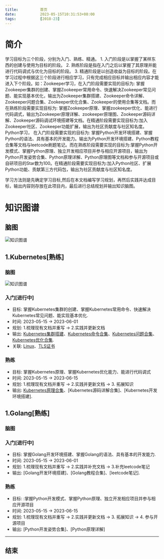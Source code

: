 ```yaml
---
title:          首页
date:           2023-05-15T10:31:53+08:00
tags:           [2018-23]
---
```


# 简介

学习目标为三个阶段，分别为入门、熟练、精通。 1. 入门阶段是以掌握了某样东西的创建与使用为目标的阶段。 2. 熟练阶段是指在入门之后以掌握了其原理并能进行代码调式与优化为目标的阶段。  3. 精通阶段是以创造收益为目标的阶段。在学习过程中根据这三个阶段进行相应学习，只有完成相应目标并输出相应内容才能进入下个阶段。如：Zookeeper学习，在入门阶段需要实现的目标为: 掌握Zookeeper集群的创建、掌握Zookeeper常用命令、快速解决Zookeeper常见问题、能实现基本优化，输出为Zookeeper集群搭建、Zookeeper命令详解、Zookeeper问题合集、Zookeeper优化合集、Zookeeper的使用合集等文档。而在熟练阶段需要实现目标为: 掌握Zookeeper原理、掌握zookeeper优化、能进行代码调式，输出为Zookeeper原理详解、zookeeper原理图、Zookeeper源码详解、Zookeeper源码调试环境搭建等文档。在精通阶段需要实现目标为:加入Zookeeper社区、Zookeeper功能扩展，输出为社区贡献度与社区知名度。Python学习， 在入门阶段需要实现的目标为: 掌握Python开发环境搭建、掌握Python的语法、具有基本的开发能力。输出为Python开发环境搭建、Python教程合集等文档与leetcode刷题笔记。而在熟练阶段需要实现的目标为:掌握Python开发模式、掌握Python原理、独立开发相应项目并参与相应开源项目，输出为Python开发姿势合集、Python原理详解、Python原理图等文档和参与开源项目或自研项目的Star数为100。在精通阶段需要实现目标为:加入Python社区、扩展Python功能、贡献第三方代码包，输出为社区贡献度与社区知名度。

学习方法则是先确定学习目标,然后在本文档编写学习规划，再然后实践并达成目标，输出内容则存放在此项目内，最后进行总结规划并输出知识脑图。

# 知识图谱
## 脑图

![知识图谱](/images/%E7%9F%A5%E8%AF%86%E5%9B%BE%E8%B0%B1.png)

## 1.Kubernetes[熟练]
### 脑图

![知识图谱](/images/kubernetes/kubernetes%E7%9F%A5%E8%AF%86%E5%9B%BE%E8%B0%B1.png)

### 入门[进行中]
* 目标: 掌握Kubernetes集群的创建、掌握Kubernetes常用命令、快速解决Kubernetes常见问题、能实现基本优化.
* 时间: 2023-05-15 -> 2023-06-01
* 规划: 1.梳理现有文档并重写 -> 2.实践并更新文档
* 输出: [Kubernetes集群搭建](/docs/%E8%BD%AF%E4%BB%B6/kubernetes/001-kubernetes%E9%9B%86%E7%BE%A4%E5%AE%89%E8%A3%85)、[Kubernetes命令合集](./docs/%E8%BD%AF%E4%BB%B6/kubernetes/002-kubernete%E5%91%BD%E4%BB%A4%E5%90%88%E9%9B%86)、[Kubernetes问题合集](./docs/%E8%BD%AF%E4%BB%B6/kubernetes/003-Kubernetes%E9%97%AE%E9%A2%98%E5%90%88%E9%9B%86)、[Kubernetes优化合集](./docs/%E8%BD%AF%E4%BB%B6/kubernetes/004-Kubernetes%E4%BC%98%E5%8C%96%E5%90%88%E9%9B%86).
* 关联: [Linux]()、[TLS证书]()

### 熟练
* 目标: 掌握Kubernetes原理、掌握Kubernetes优化能力、能进行代码调式
* 时间: 2023-05-15 -> 2023-06-15
* 规划: 1.梳理现有文档并重写 -> 2.实践并更新文档 -> 3. 拓展知识
* 输出: [Kubernetes原理合集](/docs/%E8%BD%AF%E4%BB%B6/kubernetes/005-kubernetes%E5%8E%9F%E7%90%86%E5%90%88%E9%9B%86)、[Kubernetes源码详解合集]、[Kubernetes开发环境搭建].


## 1.Golang[熟练]
### 脑图

### 入门[进行中]
* 目标: 掌握Golang开发环境搭建、掌握Golang的语法、具有基本的开发能力.
* 时间: 2023-05-15 -> 2023-06-01
* 规划: 1.梳理现有文档并重写 -> 2.实践并补充文档 -> 3.补充leetcode笔记
* 输出: [Golang开发环境搭建]、[Golang教程合集]、[leetcode笔记].
### 熟练
* 目标: :掌握Python开发模式、掌握Python原理、独立开发相应项目并参与相应开源项目
* 时间: 2023-05-15 -> 2023-06-15
* 规划: 1.梳理现有文档并重写 -> 2.实践并更新文档 -> 3. 拓展知识 -> 4. 参与开源项目
* 输出: [Python开发姿势合集]、[Python原理详解]


---
## 结束


